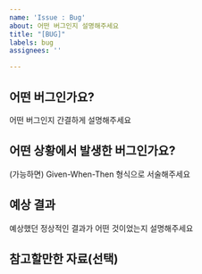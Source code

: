 ```yaml
---
name: 'Issue : Bug'
about: 어떤 버그인지 설명해주세요
title: "[BUG]"
labels: bug
assignees: ''

---
```


## 어떤 버그인가요?

어떤 버그인지 간결하게 설명해주세요

## 어떤 상황에서 발생한 버그인가요?
(가능하면) Given-When-Then 형식으로 서술해주세요

## 예상 결과

예상했던 정상적인 결과가 어떤 것이었는지 설명해주세요

## 참고할만한 자료(선택)
